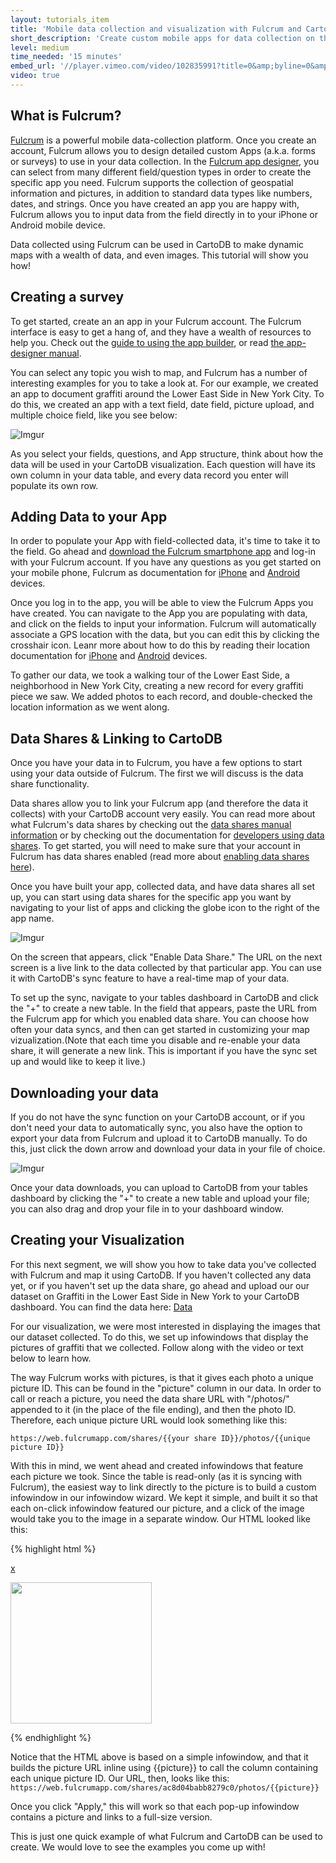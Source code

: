 ```yaml
---
layout: tutorials_item
title: 'Mobile data collection and visualization with Fulcrum and CartoDB'
short_description: 'Create custom mobile apps for data collection on the ground, and sync to CartoDB to have a real time visualization'
level: medium
time_needed: '15 minutes'
embed_url: '//player.vimeo.com/video/102835991?title=0&amp;byline=0&amp;portrait=0'
video: true
---
```


## What is Fulcrum?

[Fulcrum](http://fulcrumapp.com/features/) is a powerful mobile data-collection platform. Once you create an account, Fulcrum allows you to design detailed custom Apps (a.k.a. forms or surveys) to use in your data collection. In the [Fulcrum app designer](http://fulcrumapp.com/manual/app-designer/), you can select from many different field/question types in order to create the specific app you need. Fulcrum supports the collection of geospatial information and pictures, in addition to standard data types like numbers, dates, and strings. Once you have created an app you are happy with, Fulcrum allows you to input data from the field directly in to your iPhone or Android mobile device. 

Data collected using Fulcrum can be used in CartoDB to make dynamic maps with a wealth of data, and even images. This tutorial will show you how!

## Creating a survey
To get started, create an an app in your Fulcrum account. The Fulcrum interface is easy to get a hang of, and they have a wealth of resources to help you. Check out the [guide to using the app builder](http://fulcrumapp.com/guides/using-the-app-builder/), or read [the app-designer manual](http://fulcrumapp.com/manual/app-designer/). 

You can select any topic you wish to map, and Fulcrum has a number of interesting examples for you to take a look at. For our example, we created an app to document graffiti around the Lower East Side in New York City. To do this, we created an app with a text field, date field, picture upload, and multiple choice field, like you see below:  

![Imgur](http://i.imgur.com/I0fZ8Zn.png)

As you select your fields, questions, and App structure, think about how the data will be used in your CartoDB visualization. Each question will have its own column in your data table, and every data record you enter will populate its own row.

## Adding Data to your App
In order to populate your App with field-collected data, it's time to take it to the field. Go ahead and [download the Fulcrum smartphone app](http://fulcrumapp.com/mobile/getting-started/) and log-in with your Fulcrum account. If you have any questions as you get started on your mobile phone, Fulcrum as documentation for [iPhone](http://fulcrumapp.com/mobile/ios/) and [Android](http://fulcrumapp.com/mobile/android/) devices. 

Once you log in to the app, you will be able to view the Fulcrum Apps you have created. You can navigate to the App you are populating with data, and click on the fields to input your information. Fulcrum will automatically associate a GPS location with the data, but you can edit this by clicking the crosshair icon. Leanr more about how to do this by reading their location documentation for [iPhone](http://fulcrumapp.com/mobile/ios/record-location/#postclick) and [Android](http://fulcrumapp.com/mobile/android/record-location/#postclick) devices.

To gather our data, we took a walking tour of the Lower East Side, a neighborhood in New York City, creating a new record for every graffiti piece we saw. We added photos to each record, and double-checked the location information as we went along.

## Data Shares & Linking to CartoDB
Once you have your data in to Fulcrum, you have a few options to start using your data outside of Fulcrum. The first we will discuss is the data share functionality.

Data shares allow you to link your Fulcrum app (and therefore the data it collects) with your CartoDB account very easily. You can read more about what Fulcrum's data shares by checking out the [data shares manual information](http://fulcrumapp.com/manual/data-shares/) or by checking out the documentation for [developers using data shares](http://fulcrumapp.com/developers/data-shares/). To get started, you will need to make sure that your account in Fulcrum has data shares enabled (read more about [enabling data shares here](http://fulcrumapp.com/manual/data-shares-enable-share/)).

Once you have built your app, collected data, and have data shares all set up, you can start using data shares for the specific app you want by navigating to your list of apps and clicking the globe icon to the right of the app name. 

![Imgur](http://i.imgur.com/KpOeW9s.png)

On the screen that appears, click "Enable Data Share." The URL on the next screen is a live link to the data collected by that particular app. You can use it with CartoDB's sync feature to have a real-time map of your data.

To set up the sync, navigate to your tables dashboard in CartoDB and click the "+" to create a new table. In the field that appears, paste the URL from  the Fulcrum app for which you enabled data share. You can choose how often your data syncs, and then can get started in customizing your map vizualization.(Note that each time you disable and re-enable your data share, it will generate a new link. This is important if you have the sync set up and would like to keep it live.)

## Downloading your data
If you do not have the sync function on your CartoDB account, or if you don't need your data to automatically sync, you also have the option to export your data from Fulcrum and upload it to CartoDB manually. To do this, just click the down arrow and download your data in your file of choice. 

![Imgur](http://i.imgur.com/u7RPLe2.png)

Once your data downloads, you can upload to CartoDB from your tables dashboard by clicking the "+" to create a new table and upload your file; you can also drag and drop your file in to your dashboard window.

## Creating your Visualization

For this next segment, we will show you how to take data you've collected with Fulcrum and map it using CartoDB. If you haven't collected any data yet, or if you haven't set up the data share, go ahead and upload our our dataset on Graffiti in the Lower East Side in New York to your CartoDB dashboard. You can find the data here: [Data](https://osm2.cartodb.com/api/v2/sql?q=SELECT%20*%20FROM%20graffiti_on_the_les&format=CSV)

For our visualization, we were most interested in displaying the images that our dataset collected. To do this, we set up infowindows that display the pictures of graffiti that we collected. Follow along with the video or text below to learn how.

The way Fulcrum works with pictures, is that it gives each photo a unique picture ID. This can be found in the "picture" column in our data. In order to call or reach a picture, you need the data share URL with "/photos/" appended to it (in the place of the file ending), and then the photo ID. Therefore, each unique picture URL would look something like this:

```
https://web.fulcrumapp.com/shares/{{your share ID}}/photos/{{unique picture ID}}
```

With this in mind, we went ahead and created infowindows that feature each picture we took. Since the table is read-only (as it is syncing with Fulcrum), the easiest way to link directly to the picture is to build a custom infowindow in our infowindow wizard. We kept it simple, and built it so that each on-click infowindow featured our picture, and a click of the image would take you to the image in a separate window. Our HTML looked like this:

{% highlight html %}
<div class="cartodb-popup v2">
  <a href="#close" class="cartodb-popup-close-button close">x</a>
  <div class="cartodb-popup-content-wrapper">
    <div class="cartodb-popup-content">
      <p><a href="https://web.fulcrumapp.com/shares/ac8d04babb8279c0/photos/{{picture}}" target="_blank" title="Click to view full size"><img width="226px" src="https://web.fulcrumapp.com/shares/ac8d04babb8279c0/photos/{{picture}}"></a></p>
    </div>
  </div>
  <div class="cartodb-popup-tip-container"></div>
</div>
{% endhighlight %}

Notice that the HTML above is based on a simple infowindow, and that it builds the picture URL inline using {{picture}} to call the column containing each unique picture ID. Our URL, then, looks like this: 
```https://web.fulcrumapp.com/shares/ac8d04babb8279c0/photos/{{picture}}```

Once you click "Apply," this will work so that each pop-up infowindow contains a picture and links to a full-size version.

This is just one quick example of what Fulcrum and CartoDB can be used to create. We would love to see the examples you come up with!